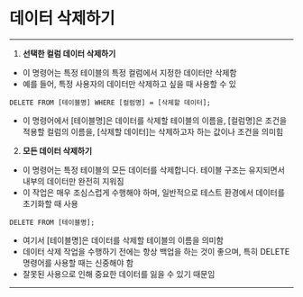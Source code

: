 # 데이터 삭제하기

***

1. **선택한 컬럼 데이터 삭제하기**

* 이 명령어는 특정 테이블의 특정 컬럼에서 지정한 데이터만 삭제함
* 예를 들어, 특정 사용자의 데이터만 삭제하고 싶을 때 사용할 수 있

```
DELETE FROM [테이블명] WHERE [컬럼명] = [삭제할 데이터];
```

* 이 명령어에서 [테이블명]은 데이터를 삭제할 테이블의 이름을, [컬럼명]은 조건을 적용할 컬럼의 이름을, [삭제할 데이터]는 삭제하고자 하는 값이나 조건을 의미힘

2. **모든 데이터 삭제하기**

* 이 명령어는 특정 테이블의 모든 데이터를 삭제합니다. 테이블 구조는 유지되면서 내부의 데이터만 완전히 지워짐
* 이 작업은 매우 조심스럽게 수행해야 하며, 일반적으로 테스트 환경에서 데이터를 초기화할 때 사용

```
DELETE FROM [테이블명];
```

* 여기서 [테이블명]은 데이터를 삭제할 테이블의 이름을 의미함
* 데이터 삭제 작업을 수행하기 전에는 항상 백업을 하는 것이 좋으며, 특히 DELETE 명령어를 사용할 때는 신중해야 함
* 잘못된 사용으로 인해 중요한 데이터를 잃을 수 있기 때문임

***

